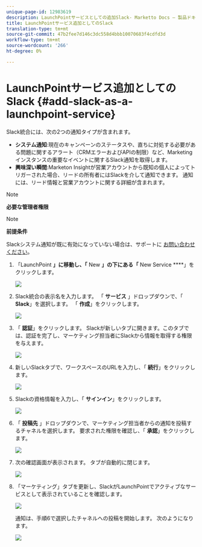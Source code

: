 ```yaml
---
unique-page-id: 12983619
description: LaunchPointサービスとしての追加Slack- Marketto Docs — 製品ドキュメント
title: LaunchPointサービス追加としてのSlack
translation-type: tm+mt
source-git-commit: 47b2fee7d146c3dc558d4bbb10070683f4cdfd3d
workflow-type: tm+mt
source-wordcount: '266'
ht-degree: 0%

---
```



# LaunchPointサービス追加としてのSlack {#add-slack-as-a-launchpoint-service}

Slack統合には、次の2つの通知タイプが含まれます。

* **システム通知**:現在のキャンペーンのステータスや、直ちに対処する必要がある問題に関するアラート（CRMエラーおよびAPIの制限）など、Marketingインスタンスの重要なイベントに関するSlack通知を取得します。
* **興味深い瞬間**:Marketon Insightが営業アカウントから既知の個人によってトリガーされた場合、リードの所有者にはSlackを介して通知できます。 通知には、リード情報と営業アカウントに関する詳細が含まれます。

>[!NOTE]
>
>**必要な管理者権限**

>[!NOTE]
>
>**前提条件**
>
>Slackシステム通知が既に有効になっていない場合は、サポートに [お問い合わせください](http://docs.marketo.com/cdn-cgi/l/email-protection#1d6e686d6d726f695d707c6f76786972337e7270)。

1. 「LaunchPoint **」に移動し、「** New **」の下にある「** New Service ****」をクリックします。

   ![](assets/image2017-11-27-14-3a13-3a18.png)

1. Slack統合の表示名を入力します。 「 **サービス** 」ドロップダウンで、「 **Slack**」を選択します。 「 **作成**」をクリックします。

   ![](assets/image2017-11-27-15-3a54-3a11.png)

1. 「 **認証**」をクリックします。 Slackが新しいタブに開きます。このタブでは、認証を完了し、マーケティング担当者にSlackから情報を取得する権限を与えます。

   ![](assets/image2017-11-27-14-3a16-3a6.png)

1. 新しいSlackタブで、ワークスペースのURLを入力し、「 **続行**」をクリックします。

   ![](assets/image2017-11-27-15-3a1-3a29.png)

1. Slackの資格情報を入力し、「 **サインイン**」をクリックします。

   ![](assets/image2017-11-27-15-3a1-3a3.png)

1. 「 **投稿先** 」ドロップダウンで、マーケティング担当者からの通知を投稿するチャネルを選択します。 要求された権限を確認し、「 **承認**」をクリックします。

   ![](assets/image2018-1-9-13-3a21-3a50.png)

1. 次の確認画面が表示されます。 タブが自動的に閉じます。

   ![](assets/image2017-11-27-15-3a51-3a57.png)

1. 「マーケティング」タブを更新し、SlackがLaunchPointでアクティブなサービスとして表示されていることを確認します。

   ![](assets/image2017-11-27-15-3a55-3a37.png)

   通知は、手順6で選択したチャネルへの投稿を開始します。 次のようになります。

   ![](assets/samplenotification.png)

